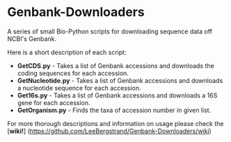 Genbank-Downloaders
===================

A series of small Bio-Python scripts for downloading sequence data off NCBI's Genbank.

Here is a short description of each script:

* **GetCDS.py** - Takes a list of Genbank accessions and downloads the coding sequences for each accession.
* **GetNucleotide.py** - Takes a list of Genbank accessions and downloads a nucleotide sequence for each accession.
* **Get16s.py** - Takes a list of Genbank accessions and downloads a 16S gene for each accession. 
* **GetOrganism.py** - Finds the taxa of accession number in given list.

For more thorough descriptions and information on usage please check the [**wiki!**] (https://github.com/LeeBergstrand/Genbank-Downloaders/wiki)
